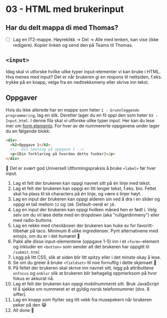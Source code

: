 # 03 - HTML med brukerinput

## Har du delt mappa di med Thomas?
- [ ] Lag en IT2-mappe. Høyreklikk -> Del -> Alle med lenken, kan vise (ikke redigere). Kopier linken og send den på Teams til Thomas.

## `<input>`
Idag skal vi utforske hvilke ulike typer input-elementer vi kan bruke i HTML. Hva menes med input? Det er når brukeren gi en respons til nettsiden, f.eks. trykke på en knapp, velge fra en nedtrekksmeny eller skrive inn tekst.

## Oppgaver

Hvis du ikke allerede har en mappe som heter `1 - Grunnleggende programmering`, lag en slik. Deretter lager du en fil oppi den som heter `03 - Input.html`. I denne fila skal vi utforske ulike typer input. Her kan du lese mer om [form elements](https://www.w3schools.com/html/html_form_elements.asp). For hver av de nummererte oppgavene under lager du en følgende blokk:

```html
<div>
  <h2>Oppgave 1</h2>
  <!-- din løsning på oppgave 1 -->
  <p>[Din forklaring på hvordan dette funker]</p>
</div>
```

🧨 Det er svært god Universell Utformingspraksis å bruke `<label>` før hver input.

1. Lag et felt der brukeren kan oppgi navnet sitt på én linje med tekst.
2. Lag et felt der brukeren kan oppgi en litt lenger tekst, f.eks. bio. Feltet skal ha plass til `60` characters på én linje, og være `6` linjer høyt.
3. Lag en input der brukeren kan oppgi alderen sin ved å dra i en slider og oppgi et tall mellom `12` og `100`. Default-verdi er `18`.
4. Lag en input der brukeren kan oppgi hvilken måned hen er født i. Velg selv om du vil løse dette med en dropdown (aka "rullgardinmeny") eller med radio-buttons.
5. Lag en rekke med checkboxer der brukeren kan huke av for favoritt-tilbehør på taco. Minimum 8 ulike ingredienser. Pynt alternativene med emojis, om du er i det humøret 🥳
6. Pakk alle disse input-elementene (oppgave 1-5) inn i et `<form>`-element og inkludér en `<button>` som sender alt det brukeren har oppgitt til `/submit.html`
7. Legg på litt CSS, slik at siden blir litt spitzy eller i det minste okay å lese.
8. Se om du greier å bruke `<fieldset>` til noe fornuftig i dette skjemaet 🧐
9. På feltet der brukeren skal skrive inn navnet sitt, legg på attributtene `onfocus` og `onblur` slik at brukeren blir behagelig oppmerksom på hvor fokus er akkurat nå.
10. Lag et felt der brukeren kan oppgi mobilnummeret sitt. Bruk JavaScript til å sjekke om nummeret er et gyldig norsk telefonnummer (dvs. 8 siffer).
11. Lag en knapp som flytter seg litt vekk fra musepekern når brukeren peker på den 😹
12. All done 🤙
